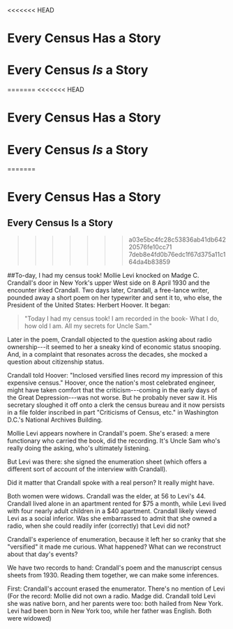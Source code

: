<<<<<<< HEAD
# Every Census **Has** a Story
# Every Census _Is_ a Story
=======
<<<<<<< HEAD
# Every Census **Has** a Story
# Every Census _Is_ a Story
=======
# Every Census Has a Story
## Every Census Is a Story
>>>>>>> a03e5bc4fc28c53836ab41db64220576fe10cc71
>>>>>>> 7deb8e4fd0b76edc1f67d375a11c164da4b83859

##To-day, I had my census took!
Mollie Levi knocked on Madge C. Crandall's door in New York's upper West side on 8 April 1930 and the encounter irked Crandall. Two days later, Crandall, a free-lance writer, pounded away a short poem on her typewriter and sent it to, who else, the President of the United States: Herbert Hoover. It began:

> "Today I had my census took!
> I am recorded in the book-
> What I do, how old I am.
> All my secrets for Uncle Sam."

Later in the poem, Crandall objected to the question asking about radio ownership---it seemed to her a sneaky kind of economic status snooping. And, in a complaint that resonates across the decades, she mocked a question about citizenship status.

Crandall told Hoover: "Inclosed versified lines record my impression of this expensive census." Hoover, once the nation's most celebrated engineer, might have taken comfort that the criticism---coming in the early days of the Great Depression---was not worse. But he probably never saw it. His secretary sloughed it off onto a clerk the census bureau and it now persists in a file folder inscribed in part "Criticisms of Census, etc." in Washington D.C.'s National Archives Building.
<!--Entry 215, “Publicity Materials File of the Statistical Research Division” Box 231 Folder: “E-2 Experiences of 1930 Census Supervisors and Enumerators. Criticisms of Census, Etc.”]]-->

Mollie Levi appears nowhere in Crandall's poem. She's erased: a mere functionary who carried the book, did the recording. It's Uncle Sam who's really doing the asking, who's ultimately listening.

But Levi was there: she signed the enumeration sheet (which offers a different sort of account of the interview with Crandall).
<!--ED: 31-396, SD: 22, sheet 2A-->
Did it matter that Crandall spoke with a real person? It really might have.

Both women were widows. Crandall was the elder, at 56 to Levi's 44. Crandall lived alone in an apartment rented for $75 a month, while Levi lived with four nearly adult children in a $40 apartment. Crandall likely viewed Levi as a social inferior. Was she embarrassed to admit that she owned a radio, when she could readily infer (correctly) that Levi did not? 
<!--On Levi, see ED:31-11-1, SD: 24, Sheet 6A; enumerated by Adele Steffens-->

Crandall's experience of enumeration, because it left her so cranky that she "versified" it made me curious. What happened? What can we reconstruct about that day's events?

We have two records to hand: Crandall's poem and the manuscript census sheets from 1930. Reading them together, we can make some inferences.

First: Crandall's account erased the enumerator. There's no mention of Levi
(For the record: Mollie did not own a radio. Madge did. Crandall told Levi she was native born, and her parents were too: both hailed from New York. Levi had been born in New York too, while her father was English. Both were widowed)
